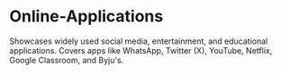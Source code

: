 # Online-Applications
Showcases widely used social media, entertainment, and educational applications. Covers apps like WhatsApp, Twitter (X), YouTube, Netflix, Google Classroom, and Byju's.
